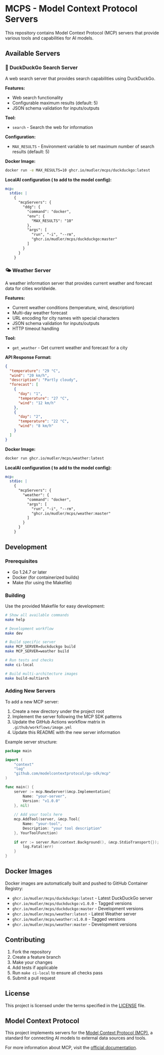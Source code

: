 # MCPS - Model Context Protocol Servers

This repository contains Model Context Protocol (MCP) servers that provide various tools and capabilities for AI models.

## Available Servers

### 🦆 DuckDuckGo Search Server

A web search server that provides search capabilities using DuckDuckGo.

**Features:**
- Web search functionality
- Configurable maximum results (default: 5)
- JSON schema validation for inputs/outputs

**Tool:**
- `search` - Search the web for information

**Configuration:**
- `MAX_RESULTS` - Environment variable to set maximum number of search results (default: 5)

**Docker Image:**
```bash
docker run -e MAX_RESULTS=10 ghcr.io/mudler/mcps/duckduckgo:latest
```

**LocalAI configuration ( to add to the model config):**
```yaml
mcp:
  stdio: |
    {
      "mcpServers": {
        "ddg": {
          "command": "docker",
          "env": {
            "MAX_RESULTS": "10"
          },
          "args": [
            "run", "-i", "--rm",
            "ghcr.io/mudler/mcps/duckduckgo:master"
          ]
        }
      }
    }
```

### 🌤️ Weather Server

A weather information server that provides current weather and forecast data for cities worldwide.

**Features:**
- Current weather conditions (temperature, wind, description)
- Multi-day weather forecast
- URL encoding for city names with special characters
- JSON schema validation for inputs/outputs
- HTTP timeout handling

**Tool:**
- `get_weather` - Get current weather and forecast for a city

**API Response Format:**
```json
{
  "temperature": "29 °C",
  "wind": "20 km/h", 
  "description": "Partly cloudy",
  "forecast": [
    {
      "day": "1",
      "temperature": "27 °C",
      "wind": "12 km/h"
    },
    {
      "day": "2", 
      "temperature": "22 °C",
      "wind": "8 km/h"
    }
  ]
}
```

**Docker Image:**
```bash
docker run ghcr.io/mudler/mcps/weather:latest
```

**LocalAI configuration ( to add to the model config):**
```yaml
mcp:
  stdio: |
    {
      "mcpServers": {
        "weather": {
          "command": "docker",
          "args": [
            "run", "-i", "--rm",
            "ghcr.io/mudler/mcps/weather:master"
          ]
        }
      }
    }
```

## Development

### Prerequisites

- Go 1.24.7 or later
- Docker (for containerized builds)
- Make (for using the Makefile)

### Building

Use the provided Makefile for easy development:

```bash
# Show all available commands
make help

# Development workflow
make dev

# Build specific server
make MCP_SERVER=duckduckgo build
make MCP_SERVER=weather build

# Run tests and checks
make ci-local

# Build multi-architecture images
make build-multiarch
```

### Adding New Servers

To add a new MCP server:

1. Create a new directory under the project root
2. Implement the server following the MCP SDK patterns
3. Update the GitHub Actions workflow matrix in `.github/workflows/image.yml`
4. Update this README with the new server information

Example server structure:
```go
package main

import (
    "context"
    "log"
    "github.com/modelcontextprotocol/go-sdk/mcp"
)

func main() {
    server := mcp.NewServer(&mcp.Implementation{
        Name: "your-server", 
        Version: "v1.0.0"
    }, nil)
    
    // Add your tools here
    mcp.AddTool(server, &mcp.Tool{
        Name: "your-tool", 
        Description: "your tool description"
    }, YourToolFunction)
    
    if err := server.Run(context.Background(), &mcp.StdioTransport{}); err != nil {
        log.Fatal(err)
    }
}
```

## Docker Images

Docker images are automatically built and pushed to GitHub Container Registry:

- `ghcr.io/mudler/mcps/duckduckgo:latest` - Latest DuckDuckGo server
- `ghcr.io/mudler/mcps/duckduckgo:v1.0.0` - Tagged versions
- `ghcr.io/mudler/mcps/duckduckgo:master` - Development versions
- `ghcr.io/mudler/mcps/weather:latest` - Latest Weather server
- `ghcr.io/mudler/mcps/weather:v1.0.0` - Tagged versions
- `ghcr.io/mudler/mcps/weather:master` - Development versions

## Contributing

1. Fork the repository
2. Create a feature branch
3. Make your changes
4. Add tests if applicable
5. Run `make ci-local` to ensure all checks pass
6. Submit a pull request

## License

This project is licensed under the terms specified in the [LICENSE](LICENSE) file.

## Model Context Protocol

This project implements servers for the [Model Context Protocol (MCP)](https://modelcontextprotocol.io/), a standard for connecting AI models to external data sources and tools.

For more information about MCP, visit the [official documentation](https://modelcontextprotocol.io/docs).

